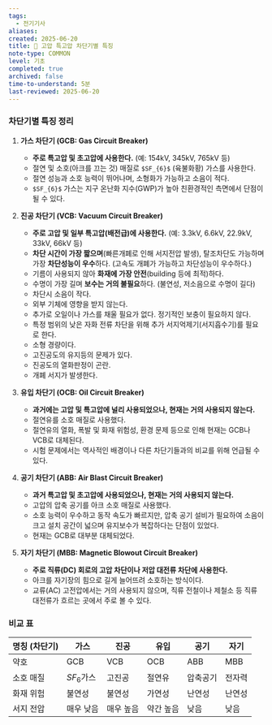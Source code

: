 ```yaml
---
tags:
  - 전기기사
aliases: 
created: 2025-06-20
title: 📝 고압 특고압 차단기별 특징
note-type: COMMON
level: 기초
completed: true
archived: false
time-to-understand: 5분
last-reviewed: 2025-06-20
---
```


### 차단기별 특징 정리

1.  **가스 차단기 (GCB: Gas Circuit Breaker)**
    
    -   **주로 특고압 및 초고압에 사용한다.** (예: 154kV, 345kV, 765kV 등)
    -   절연 및 소호(아크를 끄는 것) 매질로 `$SF_{6}$` (육불화황) 가스를 사용한다.
    -   절연 성능과 소호 능력이 뛰어나며, 소형화가 가능하고 소음이 적다.
    -   `$SF_{6}$` 가스는 지구 온난화 지수(GWP)가 높아 친환경적인 측면에서 단점이 될 수 있다.
2.  **진공 차단기 (VCB: Vacuum Circuit Breaker)**
    
    -   **주로 고압 및 일부 특고압(배전급)에 사용한다.** (예: 3.3kV, 6.6kV, 22.9kV, 33kV, 66kV 등)
    -   **차단 시간이 가장 짧으며**(빠른개폐로 인해 서지전압 발생), 탈조차단도 가능하며 가장 **차단성능이 우수**하다. (고속도 개폐가 가능하고 차단성능이 우수하다.)
    -  기름이 사용되지 않아 **화재에 가장 안전**(building 등에 최적)하다.
    -  수명이 가장 길며 **보수는 거의 불필요**하다. (불연성, 저소음으로 수명이 길다)
    - 차단시 소음이 작다.
    - 외부 기체에 영향을 받지 않는다.
    - 추가로 오일이나 가스를 채울 필요가 없다. 정기적인 보충이 필요하지 않다.
    - 특정 범위의 낮은 자화 전류 차단을 위해 추가 서지억제기(서지흡수기)를 필요로 한다.  
	- 소형 경량이다.  
	- 고진공도의 유지등의 문제가 있다.  
	- 진공도의 열화판정이 곤란.  
	- 개폐 서지가 발생한다.
3.  **유입 차단기 (OCB: Oil Circuit Breaker)**
    
    -   **과거에는 고압 및 특고압에 널리 사용되었으나, 현재는 거의 사용되지 않는다.**
    -   절연유를 소호 매질로 사용했다.
    -   절연유의 열화, 폭발 및 화재 위험성, 환경 문제 등으로 인해 현재는 GCB나 VCB로 대체된다.
    -   시험 문제에서는 역사적인 배경이나 다른 차단기들과의 비교를 위해 언급될 수 있다.
4.  **공기 차단기 (ABB: Air Blast Circuit Breaker)**
    
    -   **과거 특고압 및 초고압에 사용되었으나, 현재는 거의 사용되지 않는다.**
    -   고압의 압축 공기를 아크 소호 매질로 사용했다.
    -   소호 능력이 우수하고 동작 속도가 빠르지만, 압축 공기 설비가 필요하여 소음이 크고 설치 공간이 넓으며 유지보수가 복잡하다는 단점이 있었다.
    -   현재는 GCB로 대부분 대체되었다.
5.  **자기 차단기 (MBB: Magnetic Blowout Circuit Breaker)**
    
    -   **주로 직류(DC) 회로의 고압 차단이나 저압 대전류 차단에 사용한다.**
    -   아크를 자기장의 힘으로 길게 늘어뜨려 소호하는 방식이다.
    -   교류(AC) 고전압에서는 거의 사용되지 않으며, 직류 전철이나 제철소 등 직류 대전류가 흐르는 곳에서 주로 볼 수 있다.

### 비교 표

| 명칭 (차단기) | 가스         | 진공    | 유입    | 공기   | 자기  |
| -------- | ---------- | ----- | ----- | ---- | --- |
| 약호       | GCB        | VCB   | OCB   | ABB  | MBB |
| 소호 매질    | $SF_{6}$가스 | 고진공   | 절연유   | 압축공기 | 전자력 |
| 화재 위험    | 불연성        | 불연성   | 가연성   | 난연성  | 난연성 |
| 서지 전압    | 매우 낮음      | 매우 높음 | 약간 높음 | 낮음   | 낮음  |
